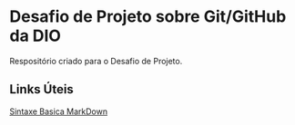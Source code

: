 # Desafio de Projeto sobre Git/GitHub da DIO
Respositório criado para o Desafio de Projeto.

## Links Úteis
[Sintaxe Basica MarkDown](https://markdown.net.br/sintaxe-basica/#google_vignette)
